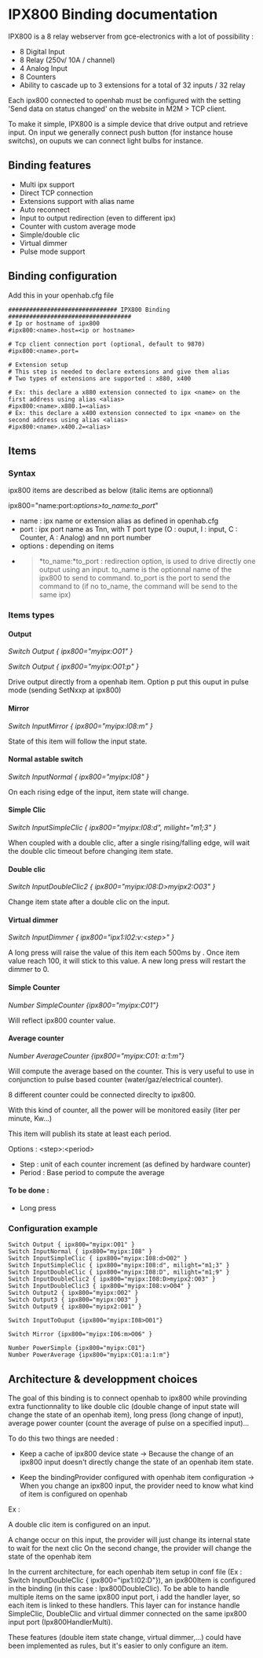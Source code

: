 # IPX800 Binding documentation

IPX800 is a 8 relay webserver from gce-electronics with a lot of possibility :
* 8 Digital Input
* 8 Relay (250v/ 10A / channel)
* 4 Analog Input
* 8 Counters
* Ability to cascade up to 3 extensions for a total of 32 inputs / 32 relay

Each ipx800 connected to openhab must be configured with the setting 'Send data on status changed' on the website in M2M > TCP client.

To make it simple, IPX800 is a simple device that drive output and retrieve input. On input we generally connect push button (for instance house switchs), on ouputs we can connect light bulbs for instance.



## Binding features
 * Multi ipx support
 * Direct TCP connection
 * Extensions support with alias name
 * Auto reconnect
 * Input to output redirection (even to different ipx)
 * Counter with custom average mode
 * Simple/double clic
 * Virtual dimmer
 * Pulse mode support

## Binding configuration
Add this in your openhab.cfg file
```
############################### IPX800 Binding ###################################
# Ip or hostname of ipx800
#ipx800:<name>.host=<ip or hostname>

# Tcp client connection port (optional, default to 9870)
#ipx800:<name>.port=

# Extension setup
# This step is needed to declare extensions and give them alias
# Two types of extensions are supported : x880, x400

# Ex: this declare a x880 extension connected to ipx <name> on the first address using alias <alias>
#ipx800:<name>.x880.1=<alias>
# Ex: this declare a x400 extension connected to ipx <name> on the second address using alias <alias>
#ipx800:<name>.x400.2=<alias>
```
## Items

### Syntax
ipx800 items are described as below (italic items are optionnal)

ipx800="name:port:*options>to\_name:to\_port*"
* name : ipx name or extension alias as defined in openhab.cfg
* port : ipx port name as Tnn, with T port type (O : ouput, I : input, C : Counter, A : Analog) and nn port number
* options : depending on items
* >*to\_name:*to\_port : redirection option, is used to drive directly one output using an input. to\_name is the optionnal name of the ipx800 to send to command. to\_port is the port to send the command to (if no to_name, the command will be send to the same ipx)


### Items types
#### Output
*Switch Output { ipx800="myipx:O01" }*

*Switch Output { ipx800="myipx:O01:p" }*

Drive output directly from a openhab item. Option p put this ouput in pulse mode (sending SetNxxp at ipx800)

#### Mirror
*Switch InputMirror { ipx800="myipx:I08:m" }*

State of this item will follow the input state.

#### Normal astable switch
*Switch InputNormal { ipx800="myipx:I08" }*

On each rising edge of the input, item state will change.

#### Simple Clic
*Switch InputSimpleClic { ipx800="myipx:I08:d", milight="m1;3" }*

When coupled with a double clic, after a single rising/falling edge, will wait the double clic timeout before changing item state.

#### Double clic
*Switch InputDoubleClic2 { ipx800="myipx:I08:D>myipx2:O03" }*

Change item state after a double clic on the input.

#### Virtual dimmer
*Switch InputDimmer { ipx800="ipx1:I02\:v\:\<step\>" }*

A long press will raise the value of this item each 500ms by <step>.
Once item value reach 100, it will stick to this value. A new long press will restart the dimmer to 0.

#### Simple Counter
*Number SimpleCounter {ipx800="myipx:C01"}*

Will reflect ipx800 counter value.

#### Average counter
*Number AverageCounter {ipx800="myipx\:C01\: a\:1\:m"}*

Will compute the average based on the counter. This is very useful to use in conjunction to pulse based counter (water/gaz/electrical counter). 

8 different counter could be connected direclty to ipx800.

With this kind of counter, all the power will be monitored easily (liter per minute, Kw...)

This item will publish its state at least each period.

Options : \<step\>\:\<period\>
* Step : unit of each counter increment (as defined by hardware counter)
* Period : Base period to compute the average


#### To be done :
* Long press


### Configuration example
```
Switch Output { ipx800="myipx:O01" }
Switch InputNormal { ipx800="myipx:I08" }
Switch InputSimpleClic { ipx800="myipx:I08:d>O02" }
Switch InputSimpleClic { ipx800="myipx:I08:d", milight="m1;3" }
Switch InputDoubleClic { ipx800="myipx:I08:D", milight="m1;9" }
Switch InputDoubleClic2 { ipx800="myipx:I08:D>myipx2:O03" }
Switch InputDoubleClic3 { ipx800="myipx:I08:v>O04" }
Switch Output2 { ipx800="myipx:O02" }
Switch Output3 { ipx800="myipx:O03" }
Switch Output9 { ipx800="myipx2:O01" }

Switch InputToOuput {ipx800="myipx:I08>O01"}

Switch Mirror {ipx800="myipx:I06:m>O06" }

Number PowerSimple {ipx800="myipx:C01"}
Number PowerAverage {ipx800="myipx:C01:a:1:m"}
```

## Architecture & developpment choices

The goal of this binding is to connect openhab to ipx800 while provinding extra functionnality to like double clic (double change of input state will change the state of an openhab item), long press (long change of input), average power counter (count the average of pulse on a specified input)...

To do this two things are needed :

* Keep a cache of ipx800 device state -> Because the change of an ipx800 input doesn't directly change the state of an openhab item state.

* Keep the bindingProvider configured with openhab item configuration -> When you change an ipx800 input, the provider need to know what kind of item is configured on openhab

Ex :

A double clic item is configured on an input.

A change occur on this input, the provider will just change its internal state to wait for the next clic
On the second change, the provider will change the state of the openhab item

In the current architecture, for each openhab item setup in conf file (Ex : Switch InputDoubleClic { ipx800="ipx1:I02:D"}), an ipx800Item is configured in the binding (in this case : Ipx800DoubleClic).
To be able to handle multiple items on the same ipx800 input port, i add the handler layer, so each item is linked to these handlers. This layer can for instance handle SimpleClic, DoubleClic and virtual dimmer connected on the same ipx800 input port (Ipx800HandlerMulti).

These features (double item state change, virtual dimmer,...) could have been implemented as rules, but it's easier to only configure an item.
